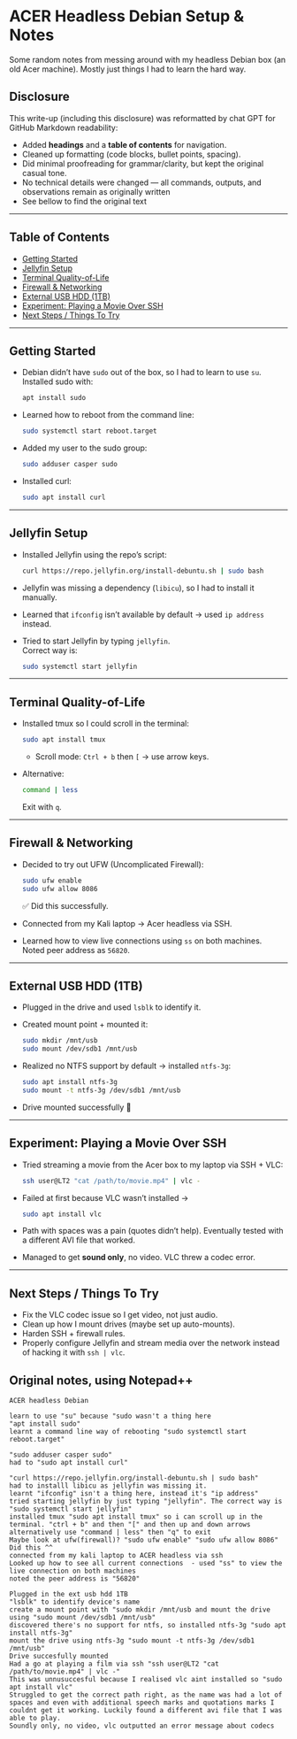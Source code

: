 # ACER Headless Debian Setup & Notes

Some random notes from messing around with my headless Debian box (an old Acer machine). Mostly just things I had to learn the hard way.

## Disclosure
This write-up (including this disclosure) was reformatted by chat GPT for GitHub Markdown readability:
- Added **headings** and a **table of contents** for navigation.  
- Cleaned up formatting (code blocks, bullet points, spacing).  
- Did minimal proofreading for grammar/clarity, but kept the original casual tone.  
- No technical details were changed — all commands, outputs, and observations remain as originally written
- See bellow to find the original text
---

## Table of Contents
- [Getting Started](#getting-started)
- [Jellyfin Setup](#jellyfin-setup)
- [Terminal Quality-of-Life](#terminal-quality-of-life)
- [Firewall & Networking](#firewall--networking)
- [External USB HDD (1TB)](#external-usb-hdd-1tb)
- [Experiment: Playing a Movie Over SSH](#experiment-playing-a-movie-over-ssh)
- [Next Steps / Things To Try](#next-steps--things-to-try)

---

## Getting Started

- Debian didn’t have `sudo` out of the box, so I had to learn to use `su`.  
  Installed sudo with:  
  ```bash
  apt install sudo
  ```

- Learned how to reboot from the command line:  
  ```bash
  sudo systemctl start reboot.target
  ```

- Added my user to the sudo group:  
  ```bash
  sudo adduser casper sudo
  ```

- Installed curl:  
  ```bash
  sudo apt install curl
  ```

---

## Jellyfin Setup

- Installed Jellyfin using the repo’s script:  
  ```bash
  curl https://repo.jellyfin.org/install-debuntu.sh | sudo bash
  ```

- Jellyfin was missing a dependency (`libicu`), so I had to install it manually.

- Learned that `ifconfig` isn’t available by default → used `ip address` instead.

- Tried to start Jellyfin by typing `jellyfin`.  
  Correct way is:  
  ```bash
  sudo systemctl start jellyfin
  ```

---

## Terminal Quality-of-Life

- Installed tmux so I could scroll in the terminal:  
  ```bash
  sudo apt install tmux
  ```
  - Scroll mode: `Ctrl + b` then `[` → use arrow keys.  

- Alternative:  
  ```bash
  command | less
  ```
  Exit with `q`.

---

## Firewall & Networking

- Decided to try out UFW (Uncomplicated Firewall):  
  ```bash
  sudo ufw enable
  sudo ufw allow 8086
  ```
  ✅ Did this successfully.

- Connected from my Kali laptop → Acer headless via SSH.

- Learned how to view live connections using `ss` on both machines.  
  Noted peer address as `56820`.

---

## External USB HDD (1TB)

- Plugged in the drive and used `lsblk` to identify it.

- Created mount point + mounted it:  
  ```bash
  sudo mkdir /mnt/usb
  sudo mount /dev/sdb1 /mnt/usb
  ```

- Realized no NTFS support by default → installed `ntfs-3g`:  
  ```bash
  sudo apt install ntfs-3g
  sudo mount -t ntfs-3g /dev/sdb1 /mnt/usb
  ```

- Drive mounted successfully 🎉

---

## Experiment: Playing a Movie Over SSH

- Tried streaming a movie from the Acer box to my laptop via SSH + VLC:  
  ```bash
  ssh user@LT2 "cat /path/to/movie.mp4" | vlc -
  ```

- Failed at first because VLC wasn’t installed →  
  ```bash
  sudo apt install vlc
  ```

- Path with spaces was a pain (quotes didn’t help). Eventually tested with a different AVI file that worked.

- Managed to get **sound only**, no video. VLC threw a codec error.  

---

## Next Steps / Things To Try
- Fix the VLC codec issue so I get video, not just audio.
- Clean up how I mount drives (maybe set up auto-mounts).
- Harden SSH + firewall rules.
- Properly configure Jellyfin and stream media over the network instead of hacking it with `ssh | vlc`.

## Original notes, using Notepad++
```
ACER headless Debian

learn to use "su" because "sudo wasn't a thing here
"apt install sudo"
learnt a command line way of rebooting "sudo systemctl start reboot.target"

"sudo adduser casper sudo"
had to "sudo apt install curl"

"curl https://repo.jellyfin.org/install-debuntu.sh | sudo bash"
had to installl libicu as jellyfin was missing it.
learnt "ifconfig" isn't a thing here, instead it's "ip address"
tried starting jellyfin by just typing "jellyfin". The correct way is "sudo systemctl start jellyfin"
installed tmux "sudo apt install tmux" so i can scroll up in the terminal. "ctrl + b" and then "[" and then up and down arrows 
alternatively use "command | less" then "q" to exit
Maybe look at ufw(firewall)? "sudo ufw enable" "sudo ufw allow 8086"
Did this ^^
connected from my kali laptop to ACER headless via ssh
Looked up how to see all current connections  - used "ss" to view the live connection on both machines
noted the peer address is "56820"

Plugged in the ext usb hdd 1TB
"lsblk" to identify device's name
create a mount point with "sudo mkdir /mnt/usb and mount the drive using "sudo mount /dev/sdb1 /mnt/usb"
discovered there's no support for ntfs, so installed ntfs-3g "sudo apt install ntfs-3g" 
mount the drive using ntfs-3g "sudo mount -t ntfs-3g /dev/sdb1 /mnt/usb"
Drive succesfully mounted
Had a go at playing a film via ssh "ssh user@LT2 "cat /path/to/movie.mp4" | vlc -"
This was unnusuccesful because I realised vlc aint installed so "sudo apt install vlc"
Struggled to get the correct path right, as the name was had a lot of spaces and even with additional speech marks and quotations marks I couldnt get it working. Luckily found a different avi file that I was able to play.
Soundly only, no video, vlc outputted an error message about codecs
```
